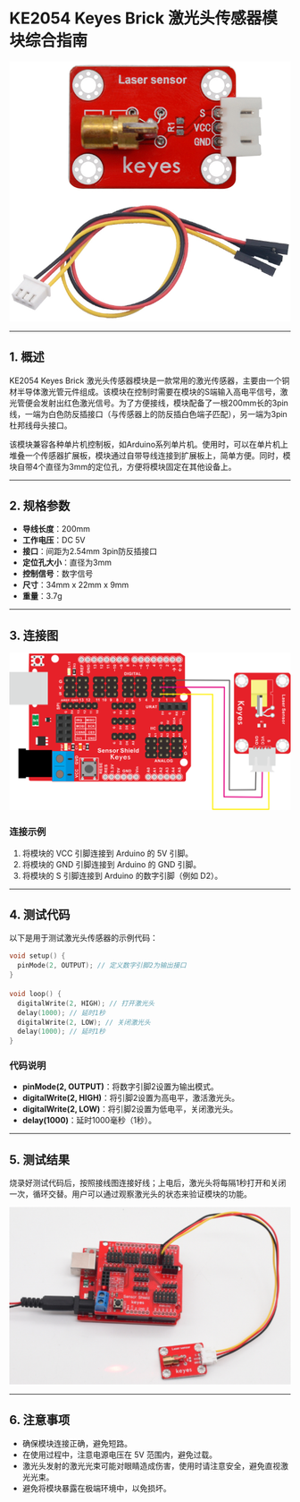 # KE2054 Keyes Brick 激光头传感器模块综合指南

![image-20250317163202215](media/image-20250317163202215.png)

---

## 1. 概述
KE2054 Keyes Brick 激光头传感器模块是一款常用的激光传感器，主要由一个铜材半导体激光管元件组成。该模块在控制时需要在模块的S端输入高电平信号，激光管便会发射出红色激光信号。为了方便接线，模块配备了一根200mm长的3pin线，一端为白色防反插接口（与传感器上的防反插白色端子匹配），另一端为3pin杜邦线母头接口。

该模块兼容各种单片机控制板，如Arduino系列单片机。使用时，可以在单片机上堆叠一个传感器扩展板，模块通过自带导线连接到扩展板上，简单方便。同时，模块自带4个直径为3mm的定位孔，方便将模块固定在其他设备上。

---

## 2. 规格参数
- **导线长度**：200mm  
- **工作电压**：DC 5V  
- **接口**：间距为2.54mm 3pin防反插接口  
- **定位孔大小**：直径为3mm  
- **控制信号**：数字信号  
- **尺寸**：34mm x 22mm x 9mm  
- **重量**：3.7g  

---

## 3. 连接图
![image-20250317163212357](media/image-20250317163212357.png)

### 连接示例
1. 将模块的 VCC 引脚连接到 Arduino 的 5V 引脚。
2. 将模块的 GND 引脚连接到 Arduino 的 GND 引脚。
3. 将模块的 S 引脚连接到 Arduino 的数字引脚（例如 D2）。

---

## 4. 测试代码
以下是用于测试激光头传感器的示例代码：
```cpp
void setup() {
  pinMode(2, OUTPUT); // 定义数字引脚2为输出接口
}

void loop() {
  digitalWrite(2, HIGH); // 打开激光头
  delay(1000); // 延时1秒
  digitalWrite(2, LOW); // 关闭激光头
  delay(1000); // 延时1秒
}
```

### 代码说明
- **pinMode(2, OUTPUT)**：将数字引脚2设置为输出模式。
- **digitalWrite(2, HIGH)**：将引脚2设置为高电平，激活激光头。
- **digitalWrite(2, LOW)**：将引脚2设置为低电平，关闭激光头。
- **delay(1000)**：延时1000毫秒（1秒）。

---

## 5. 测试结果
烧录好测试代码后，按照接线图连接好线；上电后，激光头将每隔1秒打开和关闭一次，循环交替。用户可以通过观察激光头的状态来验证模块的功能。

![image-20250319092720204](media/image-20250319092720204.png)

---

## 6. 注意事项
- 确保模块连接正确，避免短路。
- 在使用过程中，注意电源电压在 5V 范围内，避免过载。
- 激光头发射的激光光束可能对眼睛造成伤害，使用时请注意安全，避免直视激光光束。
- 避免将模块暴露在极端环境中，以免损坏。

